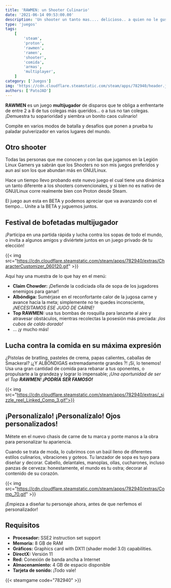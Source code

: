 ```yaml
---
title: 'RAWMEN: un Shooter Culinario'
date: '2021-06-14 09:53:00.00'
description: 'Un shooter un tanto mas.... delicioso.. a quien no le gusta el Rammen digo el RAWMEN'
type: 'juegos'
tags:
    [
        'steam',
        'proton',
        'rawmen',
        'ramen',
        'shooter',
        'comida',
        'armas',
        'multiplayer',
    ]
category: ['Juegos']
img: 'https://cdn.cloudflare.steamstatic.com/steam/apps/782940/header.jpg'
authors: ['PatoJAD']
---
```


**RAWMEN** es un juego **multijugador** de disparos que te obliga a enfrentarte de entre 2 a 8 de tus colegas más queridos... o a tus no tan colegas. ¡Demuestra tu soparioridad y siembra un bonito caos culinario!

Compite en varios modos de batalla y desafíos que ponen a prueba tu paladar pulverizador en varios lugares del mundo.

## Otro shooter

Todas las personas que me conocen y con las que jugamos en la Legión Linux Gamers ya sabrán que los Shooters no son mis juegos preferidos y aun así son los que abundan más en GNU/Linux.

Hace un tiempo llevo probando este nuevo juego el cual tiene una dinámica un tanto diferente a los shooters convencionales, y si bien no es nativo de GNU/Linux corre realmente bien con Proton desde Steam.

El juego aun esta en BETA y podemos apreciar que va avanzando con el tiempo… Unite a la BETA y juguemos juntos.

## Festival de bofetadas multijugador

¡Participa en una partida rápida y lucha contra los sopas de todo el mundo, o invita a algunos amigos y diviértete juntos en un juego privado de tu elección!

{{< img src="https://cdn.cloudflare.steamstatic.com/steam/apps/782940/extras/CharacterCustomizer_060120.gif" >}}

Aquí hay una muestra de lo que hay en el menú:

-   **Claim Chowder:** ¡Defiende la codiciada olla de sopa de los jugadores enemigos para ganar!
-   **Albóndiga:** Sumérjase en el reconfortante calor de la jugosa carne y avance hacia la meta; simplemente no te quedes inconsciente, _¡NECESITAMOS ESE JUGO DE CARNE!_
-   **Top RAWMEN:** usa tus bombas de rosquilla para lanzarte al aire y atravesar obstáculos, mientras recolectas la posesión más preciada: _¡los cubos de caldo dorado!_
-   ... ¡y mucho más!

## Lucha contra la comida en su máxima expresión

¿Pistolas de bratling, pasteles de crema, papas calientes, caballas de Smackeral? ¡¿Y ALBÓNDIGAS extremadamente grandes ?! ¡Sí, lo tenemos! Usa una gran cantidad de comida para rebanar a tus oponentes, o propulsarte a la grandeza y lograr lo impensable; _¡Una oportunidad de ser el Top **RAWMEN**! **¡PODRÍA SER FAMOSO!**_

{{< img src="https://cdn.cloudflare.steamstatic.com/steam/apps/782940/extras/_sizzle_reel_Linked_Comp_3.gif">}}

## ¡Personalízalo! ¡Personalízalo! Ojos personalizados!

Métete en el nuevo chasis de carne de tu marca y ponte manos a la obra para personalizar tu apariencia.

Cuando se trata de moda, lo cubrimos con un baúl lleno de diferentes estilos culinarios, vibraciones y goteos. Tu lanzador de sopa es tuyo para diseñar y decorar. Cabello, delantales, manoplas, ollas, cucharones, incluso panzas de cerveza: honestamente, el mundo es tu ostra; decorar al contenido de su corazón.

{{< img src="https://cdn.cloudflare.steamstatic.com/steam/apps/782940/extras/Comp_70.gif" >}}

¡Empieza a diseñar tu personaje ahora, antes de que nerfemos el personalizador!

## Requisitos

-   **Procesador:** SSE2 instruction set support
-   **Memoria:** 8 GB de RAM
-   **Gráficos:** Graphics card with DX11 (shader model 3.0) capabilities.
-   **DirectX:** Versión 11
-   **Red:** Conexión de banda ancha a Internet
-   **Almacenamiento:** 4 GB de espacio disponible
-   **Tarjeta de sonido:** ¡Todo vale!

{{< steamgame code="782940" >}}

